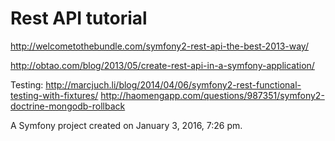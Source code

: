 Rest API tutorial
=

http://welcometothebundle.com/symfony2-rest-api-the-best-2013-way/  

http://obtao.com/blog/2013/05/create-rest-api-in-a-symfony-application/

Testing:
http://marcjuch.li/blog/2014/04/06/symfony2-rest-functional-testing-with-fixtures/
http://haomengapp.com/questions/987351/symfony2-doctrine-mongodb-rollback

A Symfony project created on January 3, 2016, 7:26 pm.
